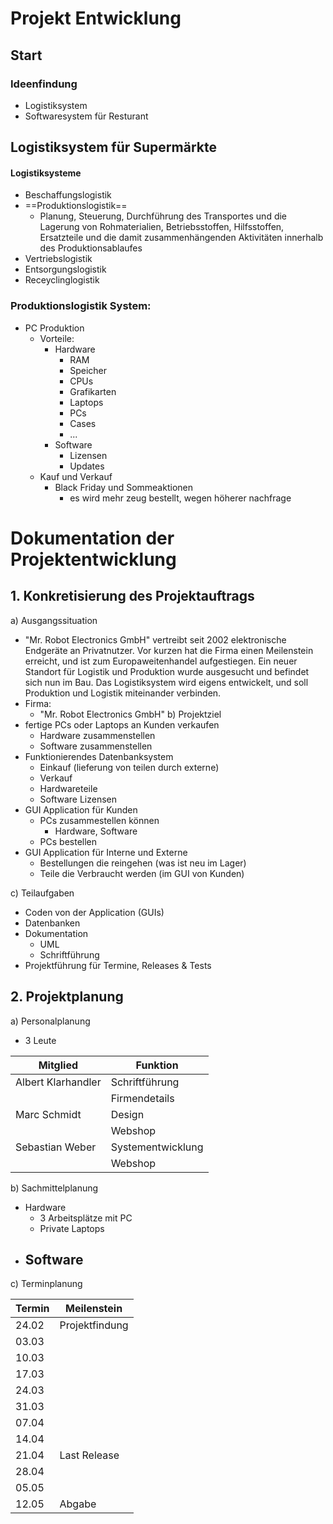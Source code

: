# Projekt Entwicklung

## Start

### Ideenfindung
- Logistiksystem
- Softwaresystem für Resturant

## Logistiksystem für Supermärkte
#### Logistiksysteme
- Beschaffungslogistik
- ==Produktionslogistik==
	- Planung, Steuerung, Durchführung des Transportes und die Lagerung von Rohmaterialien, Betriebsstoffen, Hilfsstoffen, Ersatzteile und die damit zusammenhängenden Aktivitäten innerhalb des Produktionsablaufes
- Vertriebslogistik
- Entsorgungslogistik
- Receyclinglogistik


### Produktionslogistik System:
- PC Produktion
	- Vorteile:
		- Hardware
			- RAM
			- Speicher
			- CPUs
			- Grafikarten
			- Laptops
			- PCs
			- Cases
			- ...
		- Software
			- Lizensen
			- Updates
	- Kauf und Verkauf
		- Black Friday und Sommeaktionen
			- es wird mehr zeug bestellt, wegen höherer nachfrage

# Dokumentation der Projektentwicklung
## 1. Konkretisierung des Projektauftrags
a) Ausgangssituation
-  "Mr. Robot Electronics GmbH" vertreibt seit 2002 elektronische Endgeräte an Privatnutzer. Vor kurzen hat die Firma einen Meilenstein erreicht, und ist zum Europaweitenhandel aufgestiegen. Ein neuer Standort für Logistik und Produktion wurde ausgesucht und befindet sich nun im Bau. Das Logistiksystem wird eigens entwickelt, und soll Produktion und Logistik miteinander verbinden. 
- Firma:
	- "Mr. Robot Electronics GmbH"
b) Projektziel
- fertige PCs oder Laptops an Kunden verkaufen
	- Hardware zusammenstellen
	- Software zusammenstellen
- Funktionierendes Datenbanksystem
	- Einkauf (lieferung von teilen durch externe)
	- Verkauf
	- Hardwareteile
	- Software Lizensen
- GUI Application für Kunden
	- PCs zusammestellen können
		- Hardware, Software
	- PCs bestellen
- GUI Application für Interne und Externe
	- Bestellungen die reingehen (was ist neu im Lager)
	- Teile die Verbraucht werden (im GUI von Kunden)

c) Teilaufgaben
- Coden von der Application (GUIs)
- Datenbanken
- Dokumentation
	- UML
	- Schriftführung
- Projektführung für Termine, Releases & Tests

## 2. Projektplanung
a) Personalplanung
- 3 Leute

| Mitglied           | Funktion          |
| ------------------ | ----------------- |
| Albert Klarhandler | Schriftführung    |
|                    | Firmendetails     |
| Marc Schmidt       | Design            |
|                    | Webshop           |
| Sebastian Weber    | Systementwicklung |
|                    | Webshop           | 


b) Sachmittelplanung
- Hardware
	- 3 Arbeitsplätze mit PC
	- Private Laptops
- Software
	- 



c) Terminplanung

| Termin | Meilenstein    |
| ------ | -------------- |
| 24.02  | Projektfindung |
| 03.03  |                |
| 10.03  |                |
| 17.03  |                |
| 24.03  |                |
| 31.03  |                |
| 07.04  |                |
| 14.04  |                |
| 21.04  | Last Release   | 
| 28.04  |                |
| 05.05  |                |
| 12.05  | Abgabe         |
